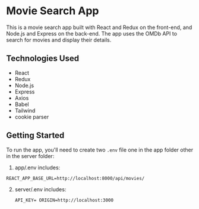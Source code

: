 # Movie Search App

This is a movie search app built with React and Redux on the front-end, and Node.js and Express on the back-end. The app uses the OMDb API to search for movies and display their details.

## Technologies Used

- React
- Redux
- Node.js
- Express
- Axios
- Babel
- Tailwind
- cookie parser

## Getting Started

To run the app, you'll need to create two `.env` file one in the app folder other in the server folder:

1. app/.env includes:

`
REACT_APP_BASE_URL=http://localhost:8000/api/movies/
`

2. server/.env includes:

   `
   API_KEY=
   ORIGIN=http://localhost:3000
   `
